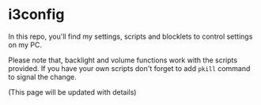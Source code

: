 # i3config
In this repo, you'll find my settings, scripts and blocklets to control settings on my PC. 

Please note that, backlight and volume functions work with the scripts provided. If you have your own scripts don't forget to add `pkill` command to signal the change.

(This page will be updated with details)
